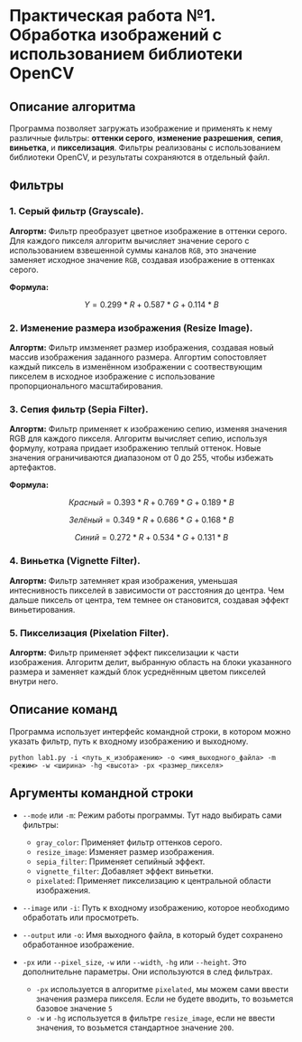 # Практическая работа №1. Обработка изображений с использованием библиотеки OpenCV

## Описание алгоритма
Программа позволяет загружать изображение и применять к нему различные фильтры: **оттенки серого**, **изменение разрешения**, **сепия**, **виньетка**, и **пикселизация**. Фильтры реализованы с использованием библиотеки OpenCV, и результаты сохраняются в отдельный файл.

## Фильтры
### 1. Серый фильтр (Grayscale).
  **Алгортм:** Фильтр преобразует цветное изображение в оттенки серого. Для каждого пикселя алгоритм вычисляет значение серого с использованием взвешенной суммы каналов `RGB`, это значение заменяет исходное значение `RGB`, создавая изображение в оттенках серого.

  **Формула:**
```math
Y = 0.299 * R + 0.587 * G + 0.114 * B
```

### 2. Изменение размера изображения (Resize Image).
  **Алгортм:** Фильтр имзменяет размер изображения, создавая новый массив изображения заданного размера. Алгортим сопостовляет каждый пиксель в изменённом изображении с соотвествующим пикселем в исходное изображение с использование пропорционального масштабирования.

### 3. Сепия фильтр (Sepia Filter).
  **Алгортм:** Фильтр применяет к изображению сепию, изменяя значения RGB для каждого пикселя. Алгоритм вычисляет сепию, используя формулу, котраяа придает изображению теплый оттенок. Новые значения ограничиваются диапазоном от 0 до 255, чтобы избежать артефактов.

  **Формула:**
```math
Красный = 0.393 * R + 0.769 * G + 0.189 * B
```
```math
Зелёный = 0.349 * R + 0.686 * G + 0.168 * B
```
```math
Синий = 0.272 * R + 0.534 * G + 0.131 * B
```

### 4. Виньетка (Vignette Filter).
  **Алгортм:** Фильтр затемняет края изображения, уменьшая интеснивность пикселей в зависимости от расстояния до центра. Чем дальше пиксель от центра, тем темнее он становится, создавая эффект виньетирования.

### 5. Пикселизация (Pixelation Filter).
  **Алгортм:** Фильтр применяет эффект пикселизации к части изображения. Алгоритм делит, выбранную область на блоки указанного размера и заменяет каждый блок усреднённым цветом пикселей внутри него.


## Описание команд
Программа использует интерфейс командной строки, в котором можно указать фильтр, путь к входному изображению и выходному.

```
python lab1.py -i <путь_к_изображению> -o <имя_выходного_файла> -m <режим> -w <ширина> -hg <высота> -px <размер_пикселя>
```

## Аргументы командной строки
- `--mode` или `-m`: Режим работы программы. Тут надо выбирать сами фильтры:
  - `gray_color`: Применяет фильтр оттенков серого.
  - `resize_image`: Изменяет размер изображения.
  - `sepia_filter`: Применяет сепийный эффект.
  - `vignette_filter`: Добавляет эффект виньетки.
  - `pixelated`: Применяет пикселизацию к центральной области изображения.

- `--image` или `-i`: Путь к входному изображению, которое необходимо обработать или просмотреть.

- `--output` или `-o`: Имя выходного файла, в который будет сохранено обработанное изображение.

-  `-px` или `--pixel_size`, `-w` или `--width`, `-hg` или `--height`. Это дополнительне параметры. Они используются в след фильтрах.
   - `-px` используется в алгоритме `pixelated`, мы можем сами ввести значения размера пикселя. Если не будете вводить, то возьмется базовое значение `5`
   - `-w` и `-hg` используется в фильтре `resize_image`, если не ввести значения, то возьмется стандартное значение `200`.
